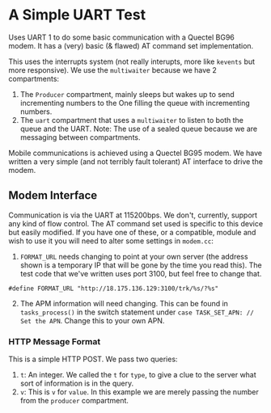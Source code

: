 # A Simple UART Test

Uses UART 1 to do some basic communication with a Quectel BG96 modem. It has a (very) basic (& flawed) AT command set implementation.

This uses the interrupts system (not really interupts, more like `kevents` but more responsive). We use the `multiwaiter` because we have 2 compartments:
 1. The `Producer` compartment, mainly sleeps but wakes up to send incrementing numbers to the One filling the queue with incrementing numbers.
 2. The `uart` compartment that uses a `multiwaiter` to listen to both the queue and the UART.
 Note: The use of a sealed queue because we are messaging between compartments.

Mobile communications is achieved using a Quectel BG95 modem. We have written a very simple (and not terribly fault tolerant) AT interface to drive the modem.

## Modem Interface

Communication is via the UART at 115200bps. We don't, currently, support any kind of flow control.
The AT command set used is specific to this device but easily modified. If you have one of these, or a compatible, module and wish to use it you will need to alter some settings in `modem.cc`:
1. `FORMAT_URL` needs changing to point at your own server (the address shown is a temporary IP that will be gone by the time you read this). The test code that we've written uses port 3100, but feel free to change that.
```
#define FORMAT_URL "http://18.175.136.129:3100/trk/%s/?%s"
```
2. The APM information will need changing. This can be found in `tasks_process()` in the switch statement under `case TASK_SET_APN: // Set the APN`. Change this to your own APN.

### HTTP Message Format
This is a simple HTTP POST. We pass two queries:
1. `t`: An integer. We called the `t` for `type`, to give a clue to the server what sort of information is in the query.
2. `v`: This is `v` for `value`. In this example we are merely passing the number from the `producer` compartment.
